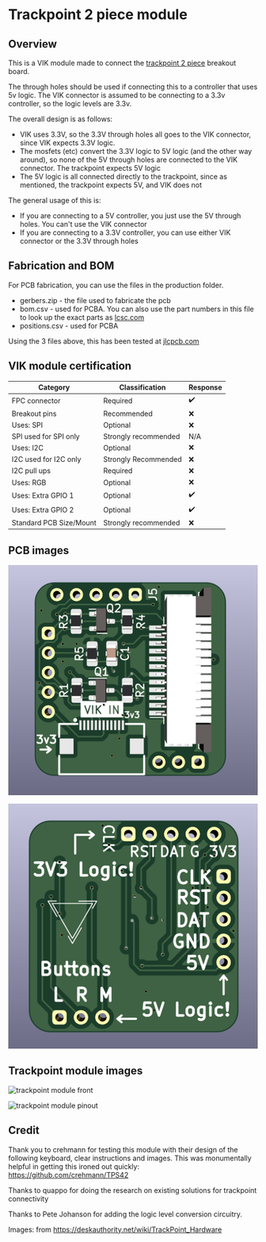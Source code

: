 # Trackpoint 2 piece module

## Overview

This is a VIK module made to connect the [trackpoint 2 piece](https://deskthority.net/wiki/TrackPoint_Hardware#2-piece_Trackpoint) breakout board.

The through holes should be used if connecting this to a controller that uses 5v logic. The VIK connector is assumed to be connecting to a 3.3v controller, so the logic levels are 3.3v.

The overall design is as follows:
* VIK uses 3.3V, so the 3.3V through holes all goes to the VIK connector, since VIK expects 3.3V logic.
* The mosfets (etc) convert the 3.3V logic to 5V logic (and the other way around), so none of the 5V through holes are connected to the VIK connector. The trackpoint expects 5V logic
* The 5V logic is all connected directly to the trackpoint, since as mentioned, the trackpoint expects 5V, and VIK does not

The general usage of this is:
* If you are connecting to a 5V controller, you just use the 5V through holes. You can't use the VIK connector
* If you are connecting to a 3.3V controller, you can use either VIK connector or the 3.3V through holes

## Fabrication and BOM

For PCB fabrication, you can use the files in the production folder.

* gerbers.zip - the file used to fabricate the pcb
* bom.csv - used for PCBA. You can also use the part numbers in this file to look up the exact parts as [lcsc.com](https://lcsc.com)
* positions.csv - used for PCBA

Using the 3 files above, this has been tested at [jlcpcb.com](https://jlcpcb.com)


## VIK module certification

| Category                | Classification          | Response           |
| ----------------------- | ----------------------- | ------------------ |
| FPC connector           | Required                | :heavy_check_mark: |
| Breakout pins           | Recommended             | :x:                |
| Uses: SPI               | Optional                | :x:                |
| SPI used for SPI only   | Strongly recommended    | N/A                |
| Uses: I2C               | Optional                | :x:                |
| I2C used for I2C only   | Strongly Recommended    | :x:                |
| I2C pull ups            | Required                | :x:                |
| Uses: RGB               | Optional                | :x:                |
| Uses: Extra GPIO 1      | Optional                | :heavy_check_mark: |
| Uses: Extra GPIO 2      | Optional                | :heavy_check_mark: |
| Standard PCB Size/Mount | Strongly recommended    | :x:                |

## PCB images

![pcb front](images/trackpoint-module-front.png)

![pcb back](images/trackpoint-module-back.png)

## Trackpoint module images

![trackpoint module front](images/Trackpoint_2_piece_module_front.png)

![trackpoint module pinout](images/Trackpoint_2_piece_module_pinout.png)

## Credit

Thank you to crehmann for testing this module with their design of the following keyboard, clear instructions and images. This was monumentally helpful in getting this ironed out quickly:  
https://github.com/crehmann/TPS42  

Thanks to quappo for doing the research on existing solutions for trackpoint connectivity  

Thanks to Pete Johanson for adding the logic level conversion circuitry.  

Images: from https://deskauthority.net/wiki/TrackPoint_Hardware  
